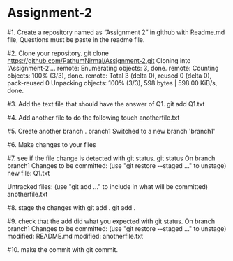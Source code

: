 # Assignment-2

#1. Create a repository named as “Assignment 2” in github with Readme.md file, Questions must be paste in the readme file.

#2. Clone your repository.
git clone https://github.com/PathumNirmal/Assignment-2.git
Cloning into 'Assignment-2'...
remote: Enumerating objects: 3, done.
remote: Counting objects: 100% (3/3), done.
remote: Total 3 (delta 0), reused 0 (delta 0), pack-reused 0
Unpacking objects: 100% (3/3), 598 bytes | 598.00 KiB/s, done.

#3. Add the text file that should have the answer of Q1.
git add Q1.txt

#4. Add another file to do the following
touch anotherfile.txt

#5. Create another branch .
branch1
Switched to a new branch 'branch1'

#6. Make changes to your files

#7. see if the file change is detected with git status.
git status
On branch branch1
Changes to be committed:
  (use "git restore --staged <file>..." to unstage)
        new file:   Q1.txt

Untracked files:
  (use "git add <file>..." to include in what will be committed)
        anotherfile.txt

#8. stage the changes with git add .
git add .

#9. check that the add did what you expected with git status.
On branch branch1
Changes to be committed:
  (use "git restore --staged <file>..." to unstage)
	modified:   README.md
	modified:   anotherfile.txt

#10. make the commit with git commit.


